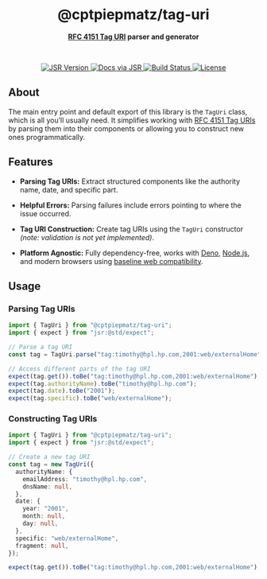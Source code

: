 <h1 align="center">@cptpiepmatz/tag-uri</h1>
<p align="center">
  <b>
    <a href="https://taguri.org">RFC 4151 Tag URI</a>
    parser and generator
  </b>
</p>

<br>

<p align="center">
  <a href="https://jsr.io/@cptpiepmatz/tag-uri">
    <img alt="JSR Version" src="https://jsr.io/badges/@cptpiepmatz/tag-uri?style=for-the-badge"/>
  </a>
  <a href="https://jsr.io/@cptpiepmatz/tag-uri/doc">
    <img alt="Docs via JSR" src="https://img.shields.io/badge/docs-%23083344?style=for-the-badge&logo=jsr"/>
  </a>
  <a href="https://github.com/cptpiepmatz/tag-uri/actions/workflows/cicd.yml">
    <img alt="Build Status" src="https://img.shields.io/github/actions/workflow/status/cptpiepmatz/tag-uri/cicd.yml?style=for-the-badge"/>
  </a>
  <a href="https://github.com/cptpiepmatz/tag-uri/blob/main/LICENSE">
    <img alt="License" src="https://img.shields.io/github/license/cptpiepmatz/tag-uri?style=for-the-badge"/>
  </a>
</p>

## About

The main entry point and default export of this library is the `TagUri` class,
which is all you’ll usually need. It simplifies working with
[RFC 4151 Tag URIs](https://taguri.org) by parsing them into their components or
allowing you to construct new ones programmatically.

## Features

- **Parsing Tag URIs:** Extract structured components like the authority name,
  date, and specific part.

- **Helpful Errors:** Parsing failures include errors pointing to where the
  issue occurred.

- **Tag URI Construction:** Create tag URIs using the `TagUri` constructor
  _(note: validation is not yet implemented)_.

- **Platform Agnostic:** Fully dependency-free, works with
  [Deno](https://deno.com), [Node.js](https://nodejs.org), and modern browsers
  using
  [baseline web compatibility](https://developer.mozilla.org/en-US/docs/Glossary/Baseline/Compatibility).

## Usage

### Parsing Tag URIs

```ts
import { TagUri } from "@cptpiepmatz/tag-uri";
import { expect } from "jsr:@std/expect";

// Parse a tag URI
const tag = TagUri.parse("tag:timothy@hpl.hp.com,2001:web/externalHome");

// Access different parts of the tag URI
expect(tag.get()).toBe("tag:timothy@hpl.hp.com,2001:web/externalHome");
expect(tag.authorityName).toBe("timothy@hpl.hp.com");
expect(tag.date).toBe("2001");
expect(tag.specific).toBe("web/externalHome");
```

### Constructing Tag URIs

```ts
import { TagUri } from "@cptpiepmatz/tag-uri";
import { expect } from "jsr:@std/expect";

// Create a new tag URI
const tag = new TagUri({
  authorityName: {
    emailAddress: "timothy@hpl.hp.com",
    dnsName: null,
  },
  date: {
    year: "2001",
    month: null,
    day: null,
  },
  specific: "web/externalHome",
  fragment: null,
});

expect(tag.get()).toBe("tag:timothy@hpl.hp.com,2001:web/externalHome");
```
